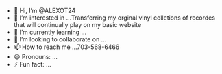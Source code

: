 - 👋 Hi, I’m @ALEXOT24
- 👀 I’m interested in ...Transferring my orginal vinyl colletions of recordes that will continually play on my basic website
- 🌱 I’m currently learning ...
- 💞️ I’m looking to collaborate on ...
- 📫 How to reach me ...703-568-6466 
- 😄 Pronouns: ...
- ⚡ Fun fact: ...

<!---
ALEXOT24/ALEXOT24 is a ✨ special ✨ repository because its `README.md` (this file) appears on your GitHub profile.
You can click the Preview link to take a look at your changes.
--->
